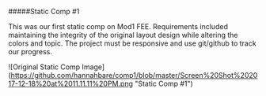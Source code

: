 #####Static Comp #1

This was our first static comp on Mod1 FEE. Requirements included maintaining the integrity of the original layout design while altering the colors and topic. The project must be responsive and use git/github to track our progress. 

![Original Static Comp Image] (https://github.com/hannahbare/comp1/blob/master/Screen%20Shot%202017-12-18%20at%2011.11.11%20PM.png "Static Comp #1")
